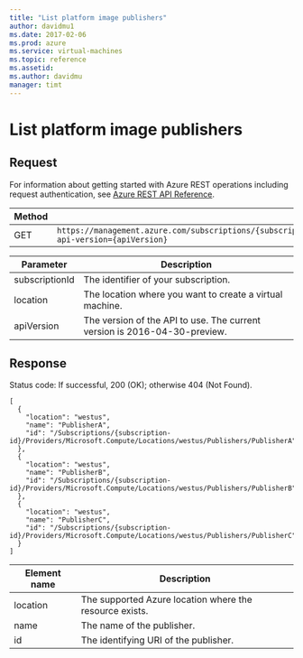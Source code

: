 ```yaml
---
title: "List platform image publishers"
author: davidmu1
ms.date: 2017-02-06
ms.prod: azure
ms.service: virtual-machines
ms.topic: reference
ms.assetid:
ms.author: davidmu
manager: timt
---
```


# List platform image publishers    
    
## Request    

For information about getting started with Azure REST operations including request authentication, see [Azure REST API Reference](../../../index.md).
    
| Method | Request URI |    
|--------|-------------|    
| GET | `https://management.azure.com/subscriptions/{subscriptionId}/providers/Microsoft.Compute/locations/{location}/publishers?api-version={apiVersion}` |

| Parameter | Description |
| --------- | ----------- |
| subscriptionId | The identifier of your subscription. |
| location | The location where you want to create a virtual machine. |
| apiVersion | The version of the API to use. The current version is 2016-04-30-preview. |
    
## Response    

Status code: If successful, 200 (OK); otherwise 404 (Not Found).    
    
```    
[
  {
    "location": "westus",
    "name": "PublisherA",
    "id": "/Subscriptions/{subscription-id}/Providers/Microsoft.Compute/Locations/westus/Publishers/PublisherA"
  },
  {
    "location": "westus",
    "name": "PublisherB",
    "id": "/Subscriptions/{subscription-id}/Providers/Microsoft.Compute/Locations/westus/Publishers/PublisherB"
  },
  {
    "location": "westus",
    "name": "PublisherC",
    "id": "/Subscriptions/{subscription-id}/Providers/Microsoft.Compute/Locations/westus/Publishers/PublisherC"
  }
]
```    
    
| Element name | Description |    
|--------------|-------------|  
| location | The supported Azure location where the resource exists. |   
| name | The name of the publisher. |    
| id | The identifying URI of the publisher. |    